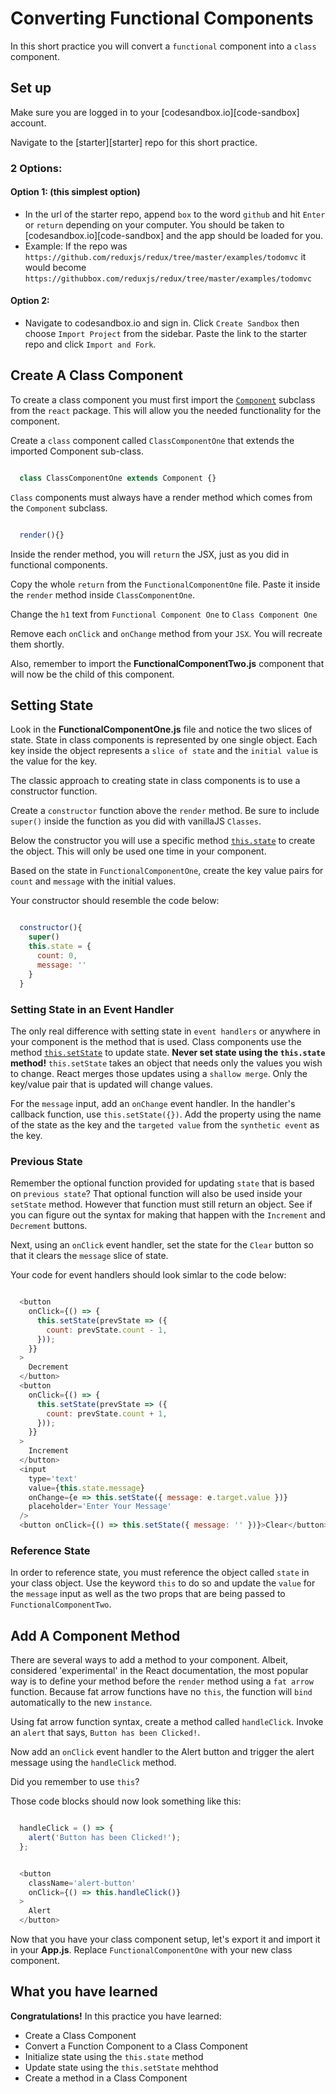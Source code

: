 # Converting Functional Components

In this short practice you will convert a `functional` component into  a `class`
component.

## Set up

Make sure you are logged in to your [codesandbox.io][code-sandbox] account.

Navigate to the [starter][starter] repo for this short practice.

### 2 Options:

#### Option 1: (this simplest option)

- In the url of the starter repo, append `box` to the word `github` and hit
  `Enter` or `return` depending on your computer. You should be taken to
  [codesandbox.io][code-sandbox] and the app should be loaded for you.
- Example: If the repo was
  `https://github.com/reduxjs/redux/tree/master/examples/todomvc` it would
  become `https://githubbox.com/reduxjs/redux/tree/master/examples/todomvc`

#### Option 2:

- Navigate to codesandbox.io and sign in. Click `Create Sandbox` then choose
 `Import Project` from the sidebar. Paste the link to the starter repo and
 click `Import and Fork`.

## Create A Class Component

To create a class component you must first import the
[`Component`][react-component] subclass from the `react` package. This will
allow you the needed functionality for the component.

Create a `class` component called `ClassComponentOne` that extends the imported
Component sub-class.

```js

  class ClassComponentOne extends Component {}

```

`Class` components must always have a render method which comes from the
`Component` subclass.

```js

  render(){}

```

Inside the render method, you will `return` the JSX, just as you did in
functional components.

Copy the whole `return` from the `FunctionalComponentOne` file. Paste it
inside the `render` method inside `ClassComponentOne`.

Change the `h1` text from `Functional Component One` to `Class Component One`

Remove each `onClick` and `onChange` method from your `JSX`. You will recreate
them shortly.

Also, remember to import the __FunctionalComponentTwo.js__ component that will
now be the child of this component.

## Setting State

Look in the __FunctionalComponentOne.js__ file and notice the two slices of
state. State in class components is represented by one single object. Each key
inside the object represents a `slice of state` and the `initial value` is the
value for the key.

The classic approach to creating state in class components is to use a
constructor function.

Create a `constructor` function above the `render` method. Be sure to include
`super()` inside the function as you did with vanillaJS `Classes`.

Below the constructor you will use a specific method [`this.state`][state] to
create the object. This will only be used one time in your component.

Based on the state in `FunctionalComponentOne`, create the key value pairs for
`count` and `message` with the initial values.

Your constructor should resemble the code below:

```js

  constructor(){
    super()
    this.state = {
      count: 0,
      message: ''
    }
  }

```

### Setting State in an Event Handler

The only real difference with setting state in `event handlers` or anywhere in
your component is the method that is used. Class components use the method
[`this.setState`][setstate] to update state. **Never set state using the
`this.state` method!** `this.setState` takes an object that needs only the
values you wish to change. React merges those updates using a `shallow merge`.
Only the key/value pair that is updated will change values.

For the `message` input, add an `onChange` event handler. In the handler's
callback function, use `this.setState({})`. Add the property using the name of
the state as the key and the `targeted value` from the `synthetic event` as the
key.

### Previous State

Remember the optional function provided for updating `state` that is based on
`previous state`? That optional function will also be used inside your
`setState` method. However that function must still return an object. See if you
can figure out the syntax for making that happen with the `Increment` and
`Decrement` buttons.

Next, using an `onClick` event handler, set the state for the `Clear` button so
that it clears the `message` slice of state.

Your code for event handlers should look simlar to the code below:

```js

  <button
    onClick={() => {
      this.setState(prevState => ({
        count: prevState.count - 1,
      }));
    }}
  >
    Decrement
  </button>
  <button
    onClick={() => {
      this.setState(prevState => ({
        count: prevState.count + 1,
      }));
    }}
  >
    Increment
  </button>
  <input
    type='text'
    value={this.state.message}
    onChange={e => this.setState({ message: e.target.value })}
    placeholder='Enter Your Message'
  />
  <button onClick={() => this.setState({ message: '' })}>Clear</button>

```

### Reference State

In order to reference state, you must reference the object called `state` in
your class object. Use the keyword `this` to do so and update the `value` for
the `message` input as well as the two props that are being passed to
`FunctionalComponentTwo`.

## Add A Component Method

There are several ways to add a method to your component. Albeit, considered
'experimental' in the React documentation, the most popular way is to define
your method before the `render` method using a `fat arrow` function. Because fat
arrow functions have no `this`, the function will `bind` automatically to the
new `instance`.

Using fat arrow function syntax, create a method called `handleClick`. Invoke an
`alert` that says, `Button has been Clicked!`.

Now add an `onClick` event handler to the Alert button and trigger the alert
message using the `handleClick` method.

Did you remember to use `this`?

Those code blocks should now look something like this:

```js

  handleClick = () => {
    alert('Button has been Clicked!');
  };

```

```js

  <button
    className='alert-button'
    onClick={() => this.handleClick()}
  >
    Alert
  </button>

```

Now that you have your class component setup, let's export it and import it in
your __App.js__. Replace `FunctionalComponentOne` with your new class component.

## What you have learned

**Congratulations!** In this practice you have learned:

- Create a Class Component
- Convert a Function Component to a Class Component
- Initialize state using the `this.state` method
- Update state using the `this.setState` mehthod
- Create a method in a Class Component



[react-component]: https://reactjs.org/docs/react-component.html
[setstate]: https://reactjs.org/docs/react-component.html#setstate
[state]: https://reactjs.org/docs/react-component.html#state